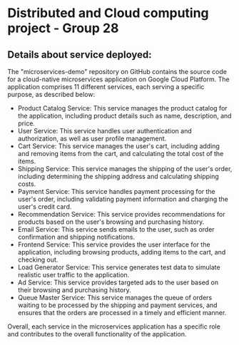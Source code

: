 # Distributed and Cloud computing project - Group 28

## Details about service deployed:
The "microservices-demo" repository on GitHub contains the source code for a cloud-native microservices application on Google Cloud Platform. The application comprises 11 different services, each serving a specific purpose, as described below:

* Product Catalog Service: This service manages the product catalog for the application, including product details such as name, description, and price.
* User Service: This service handles user authentication and authorization, as well as user profile management.
* Cart Service: This service manages the user's cart, including adding and removing items from the cart, and calculating the total cost of the items.
* Shipping Service: This service manages the shipping of the user's order, including determining the shipping address and calculating shipping costs.
* Payment Service: This service handles payment processing for the user's order, including validating payment information and charging the user's credit card.
* Recommendation Service: This service provides recommendations for products based on the user's browsing and purchasing history.
* Email Service: This service sends emails to the user, such as order confirmation and shipping notifications.
* Frontend Service: This service provides the user interface for the application, including browsing products, adding items to the cart, and checking out.
* Load Generator Service: This service generates test data to simulate realistic user traffic to the application.
* Ad Service: This service provides targeted ads to the user based on their browsing and purchasing history.
* Queue Master Service: This service manages the queue of orders waiting to be processed by the shipping and payment services, and ensures that the orders are processed in a timely and efficient manner.

Overall, each service in the microservices application has a specific role and contributes to the overall functionality of the application.
